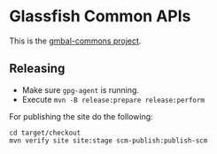 # Glassfish Common APIs

This is the [gmbal-commons project](https://javaee.github.io/gmbal-commons/).
 
## Releasing

* Make sure `gpg-agent` is running.
* Execute `mvn -B release:prepare release:perform`

For publishing the site do the following:

```
cd target/checkout
mvn verify site site:stage scm-publish:publish-scm
```
